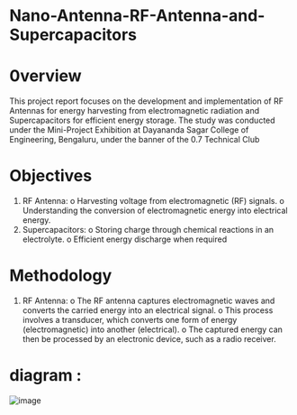 # Nano-Antenna-RF-Antenna-and-Supercapacitors

# 0verview
This project report focuses on the development and implementation of RF Antennas for energy harvesting from electromagnetic radiation and Supercapacitors for efficient energy storage. The study was conducted under the Mini-Project Exhibition at Dayananda Sagar College of Engineering, Bengaluru, under the banner of the 0.7 Technical Club

# Objectives
1.	RF Antenna:
o	Harvesting voltage from electromagnetic (RF) signals.
o	Understanding the conversion of electromagnetic energy into electrical energy.
2.	Supercapacitors:
o	Storing charge through chemical reactions in an electrolyte.
o	Efficient energy discharge when required


# Methodology
1.	RF Antenna:
o	The RF antenna captures electromagnetic waves and converts the carried energy into an electrical signal.
o	This process involves a transducer, which converts one form of energy (electromagnetic) into another (electrical).
o	The captured energy can then be processed by an electronic device, such as a radio receiver.


# diagram :
![image](C:\Users\DELL\Pictures\Screenshots\image.png)